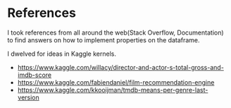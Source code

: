 # References

I took references from all around the web(Stack Overflow, Documentation) to find answers on how to implement properties on the dataframe. 

I dwelved for ideas in Kaggle kernels. 
- https://www.kaggle.com/willacy/director-and-actor-s-total-gross-and-imdb-score
- https://www.kaggle.com/fabiendaniel/film-recommendation-engine
- https://www.kaggle.com/kkooijman/tmdb-means-per-genre-last-version
